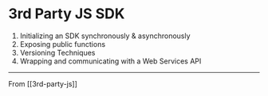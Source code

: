 # 3rd Party JS SDK

1. Initializing an SDK synchronously & asynchronously
2. Exposing public functions
3. Versioning Techniques
4. Wrapping and communicating with a Web Services API

---

From [[3rd-party-js]]

